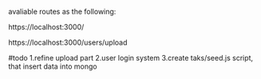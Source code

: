 avaliable routes as the following:

https://localhost:3000/

https://localhost:3000/users/upload

#todo
1.refine upload part
2.user login system
3.create taks/seed.js script, that insert data into mongo
